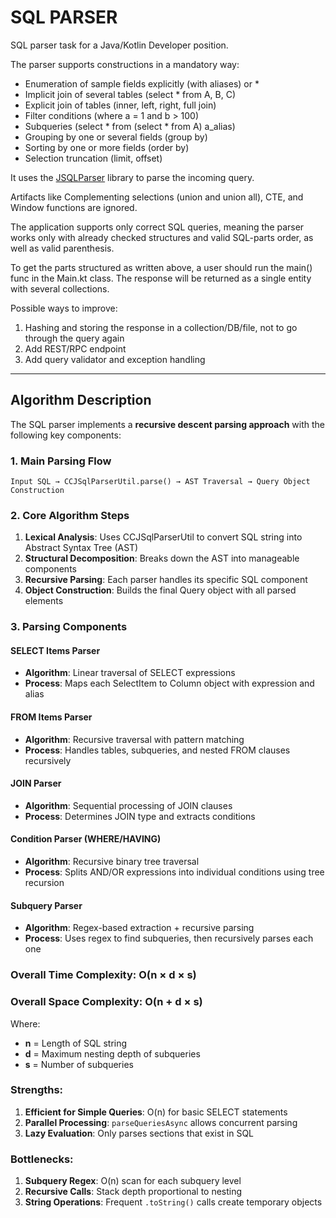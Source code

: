 # SQL PARSER

SQL parser task for a Java/Kotlin Developer position.

The parser supports constructions in a mandatory way:

- Enumeration of sample fields explicitly (with aliases) or *
- Implicit join of several tables (select * from A, B, C)
- Explicit join of tables (inner, left, right, full join)
- Filter conditions (where a = 1 and b > 100)
- Subqueries (select * from (select * from A) a_alias)
- Grouping by one or several fields (group by)
- Sorting by one or more fields (order by)
- Selection truncation (limit, offset)

It uses the [JSQLParser](https://github.com/JSQLParser/JSqlParser) library to parse the incoming query.

Artifacts like Complementing selections (union and union all), CTE, and Window functions
are ignored.

The application supports only correct SQL queries, meaning the parser works
only with already checked structures and valid SQL-parts order, as well as valid
parenthesis.

To get the parts structured as written above, a user should run the main() func
in the Main.kt class. The response will be returned as a single entity with several collections.

Possible ways to improve:

1) Hashing and storing the response in a collection/DB/file, not to go through the query again
2) Add REST/RPC endpoint
3) Add query validator and exception handling

---

## Algorithm Description

The SQL parser implements a **recursive descent parsing approach** with the following key components:

### 1. Main Parsing Flow
```
Input SQL → CCJSqlParserUtil.parse() → AST Traversal → Query Object Construction
```

### 2. Core Algorithm Steps

1. **Lexical Analysis**: Uses CCJSqlParserUtil to convert SQL string into Abstract Syntax Tree (AST)
2. **Structural Decomposition**: Breaks down the AST into manageable components
3. **Recursive Parsing**: Each parser handles its specific SQL component
4. **Object Construction**: Builds the final Query object with all parsed elements

### 3. Parsing Components

#### SELECT Items Parser
- **Algorithm**: Linear traversal of SELECT expressions
- **Process**: Maps each SelectItem to Column object with expression and alias

#### FROM Items Parser
- **Algorithm**: Recursive traversal with pattern matching
- **Process**: Handles tables, subqueries, and nested FROM clauses recursively

#### JOIN Parser
- **Algorithm**: Sequential processing of JOIN clauses
- **Process**: Determines JOIN type and extracts conditions

#### Condition Parser (WHERE/HAVING)
- **Algorithm**: Recursive binary tree traversal
- **Process**: Splits AND/OR expressions into individual conditions using tree recursion

#### Subquery Parser
- **Algorithm**: Regex-based extraction + recursive parsing
- **Process**: Uses regex to find subqueries, then recursively parses each one

### Overall Time Complexity: **O(n × d × s)**
### Overall Space Complexity: **O(n + d × s)**
Where:
- **n** = Length of SQL string
- **d** = Maximum nesting depth of subqueries
- **s** = Number of subqueries

### Strengths:
1. **Efficient for Simple Queries**: O(n) for basic SELECT statements
2. **Parallel Processing**: `parseQueriesAsync` allows concurrent parsing
3. **Lazy Evaluation**: Only parses sections that exist in SQL

### Bottlenecks:
1. **Subquery Regex**: O(n) scan for each subquery level
2. **Recursive Calls**: Stack depth proportional to nesting
3. **String Operations**: Frequent `.toString()` calls create temporary objects